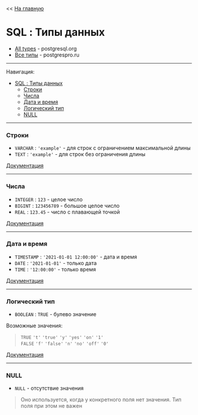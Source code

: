 << [На главную](../README.md)

# SQL : Типы данных

- [All types](https://www.postgresql.org/docs/current/datatype.html) - postgresql.org
- [Все типы](https://postgrespro.ru/docs/postgresql/current/datatype.html) - postgrespro.ru

---

Навигация:

- [SQL : Типы данных](#sql--типы-данных)
  - [Строки](#строки)
  - [Числа](#числа)
  - [Дата и время](#дата-и-время)
  - [Логический тип](#логический-тип)
  - [NULL](#null)

---

### Строки

- `VARCHAR` : `'example'` - для строк с ограничением максимальной длины
- `TEXT` : `'example'` - для строк без ограничения длины

[Документация](https://www.postgresql.org/docs/current/datatype-character.html)

---

### Числа

- `INTEGER` : `123` - целое число
- `BIGINT` : `123456789` - большое целое число
- `REAL` : `123.45` - число с плавающей точкой

[Документация](https://www.postgresql.org/docs/current/datatype-numeric.html)

---

### Дата и время

- `TIMESTAMP` : `'2021-01-01 12:00:00'` - дата и время
- `DATE` : `'2021-01-01'` - только дата
- `TIME` : `'12:00:00'` - только время

[Документация](https://www.postgresql.org/docs/current/datatype-datetime.html)

---

### Логический тип

- `BOOLEAN` : `TRUE` - булево значение

Возможные значения:

> `TRUE` `'t'` `'true'` `'y'` `'yes'` `'on'` `'1'`  
> `FALSE` `'f'` `'false'` `'n'` `'no'` `'off'` `'0'`

[Документация](https://www.postgresql.org/docs/current/datatype-boolean.html)

---

### NULL

- `NULL` - отсутствие значения

> Оно используется, когда у конкретного поля нет значения. Тип поля при этом не важен
